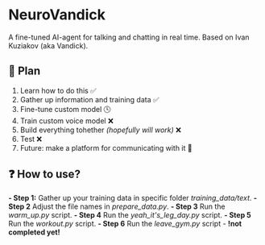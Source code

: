 # NeuroVandick

A fine-tuned AI-agent for talking and chatting in real time. Based on Ivan Kuziakov (aka Vandick).

## 🚀 Plan

1. Learn how to do this ✅
2. Gather up information and training data ✅
3. Fine-tune custom model 🕓
4. Train custom voice model ❌
5. Build everything tohether *(hopefully will work)* ❌
6. Test ❌
7. Future: make a platform for communicating with it 🚀

## ❓ How to use?

**- Step 1:**
    Gather up your training data in specific folder *training_data/text*. 
**- Step 2**
    Adjust the file names in *prepare_data.py*. 
**- Step 3**
    Run the *warm_up.py* script.
**- Step 4**
    Run the *yeah_it's_leg_day.py* script.
**- Step 5**
    Run the *workout.py* script.
**- Step 6**
    Run the *leave_gym.py* script - **!not completed yet!**